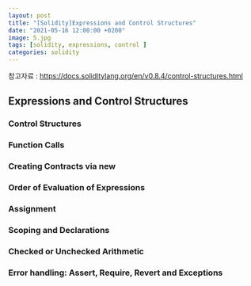 ```yaml
---
layout: post
title: "[Solidity]Expressions and Control Structures"
date: "2021-05-16 12:00:00 +0200" 
image: 5.jpg
tags: [solidity, expressions, control ]
categories: solidity
---
```


참고자료 : https://docs.soliditylang.org/en/v0.8.4/control-structures.html

## Expressions and Control Structures

### Control Structures

### Function Calls

### Creating Contracts via new

### Order of Evaluation of Expressions

### Assignment

### Scoping and Declarations

### Checked or Unchecked Arithmetic

### Error handling: Assert, Require, Revert and Exceptions
